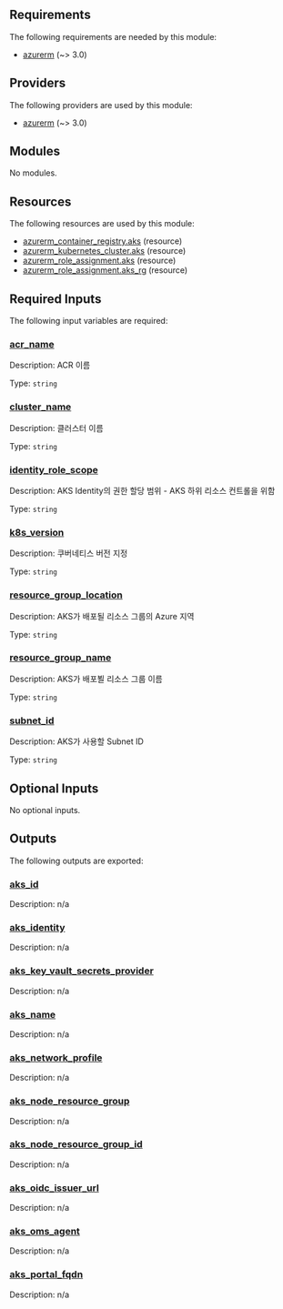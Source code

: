 <!-- BEGIN_TF_DOCS -->
## Requirements

The following requirements are needed by this module:

- <a name="requirement_azurerm"></a> [azurerm](#requirement\_azurerm) (~> 3.0)

## Providers

The following providers are used by this module:

- <a name="provider_azurerm"></a> [azurerm](#provider\_azurerm) (~> 3.0)

## Modules

No modules.

## Resources

The following resources are used by this module:

- [azurerm_container_registry.aks](https://registry.terraform.io/providers/hashicorp/azurerm/latest/docs/resources/container_registry) (resource)
- [azurerm_kubernetes_cluster.aks](https://registry.terraform.io/providers/hashicorp/azurerm/latest/docs/resources/kubernetes_cluster) (resource)
- [azurerm_role_assignment.aks](https://registry.terraform.io/providers/hashicorp/azurerm/latest/docs/resources/role_assignment) (resource)
- [azurerm_role_assignment.aks_rg](https://registry.terraform.io/providers/hashicorp/azurerm/latest/docs/resources/role_assignment) (resource)

## Required Inputs

The following input variables are required:

### <a name="input_acr_name"></a> [acr\_name](#input\_acr\_name)

Description: ACR 이름

Type: `string`

### <a name="input_cluster_name"></a> [cluster\_name](#input\_cluster\_name)

Description: 클러스터 이름

Type: `string`

### <a name="input_identity_role_scope"></a> [identity\_role\_scope](#input\_identity\_role\_scope)

Description: AKS Identity의 권한 할당 범위 - AKS 하위 리소스 컨트롤을 위함

Type: `string`

### <a name="input_k8s_version"></a> [k8s\_version](#input\_k8s\_version)

Description: 쿠버네티스 버전 지정

Type: `string`

### <a name="input_resource_group_location"></a> [resource\_group\_location](#input\_resource\_group\_location)

Description: AKS가 배포될 리소스 그룹의 Azure 지역

Type: `string`

### <a name="input_resource_group_name"></a> [resource\_group\_name](#input\_resource\_group\_name)

Description: AKS가 배포뵐 리소스 그룹 이름

Type: `string`

### <a name="input_subnet_id"></a> [subnet\_id](#input\_subnet\_id)

Description: AKS가 사용할 Subnet ID

Type: `string`

## Optional Inputs

No optional inputs.

## Outputs

The following outputs are exported:

### <a name="output_aks_id"></a> [aks\_id](#output\_aks\_id)

Description: n/a

### <a name="output_aks_identity"></a> [aks\_identity](#output\_aks\_identity)

Description: n/a

### <a name="output_aks_key_vault_secrets_provider"></a> [aks\_key\_vault\_secrets\_provider](#output\_aks\_key\_vault\_secrets\_provider)

Description: n/a

### <a name="output_aks_name"></a> [aks\_name](#output\_aks\_name)

Description: n/a

### <a name="output_aks_network_profile"></a> [aks\_network\_profile](#output\_aks\_network\_profile)

Description: n/a

### <a name="output_aks_node_resource_group"></a> [aks\_node\_resource\_group](#output\_aks\_node\_resource\_group)

Description: n/a

### <a name="output_aks_node_resource_group_id"></a> [aks\_node\_resource\_group\_id](#output\_aks\_node\_resource\_group\_id)

Description: n/a

### <a name="output_aks_oidc_issuer_url"></a> [aks\_oidc\_issuer\_url](#output\_aks\_oidc\_issuer\_url)

Description: n/a

### <a name="output_aks_oms_agent"></a> [aks\_oms\_agent](#output\_aks\_oms\_agent)

Description: n/a

### <a name="output_aks_portal_fqdn"></a> [aks\_portal\_fqdn](#output\_aks\_portal\_fqdn)

Description: n/a
<!-- END_TF_DOCS -->